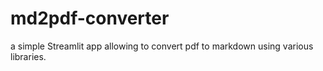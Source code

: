 # md2pdf-converter
a simple Streamlit app allowing to convert pdf to markdown using various libraries.

